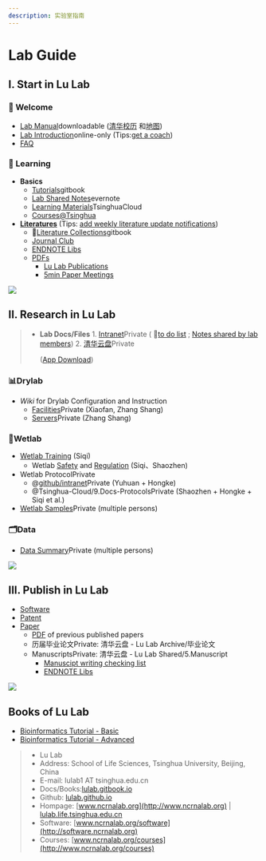 ```yaml
---
description: 实验室指南
---
```


# Lab Guide

## I. Start in Lu Lab

### 🎉 Welcome <a id="Welcome"></a>

* [Lab Manual](https://www.jianguoyun.com/p/DZVQoDQQ9sSIBhjLzuMC)downloadable \([清华校历](https://cn.bing.com/search?q=%E6%B8%85%E5%8D%8E%E5%A4%A7%E5%AD%A6+%E6%A0%A1%E5%8E%86&qs=n&form=QBLH&sp=-1&pq=%E6%B8%85%E5%8D%8E%E5%A4%A7%E5%AD%A6+%E6%A0%A1%E5%8E%86&sc=5-7&sk=&cvid=E012CF87B239486DA741BC1E40498B82) 和[地图](https://cn.bing.com/search?q=%E6%B8%85%E5%8D%8E%E5%A4%A7%E5%AD%A6+%E5%9C%B0%E5%9B%BE&go=Search&qs=ds&form=QBRE)\)
* [Lab Introduction](https://cloud.tsinghua.edu.cn/f/c73ace6a5d7547c9ba23/)online-only \(Tips:[get a coach](https://www.ted.com/talks/atul_gawande_want_to_get_great_at_something_get_a_coach)\)
* [FAQ](faq.md)

### 📖 Learning <a id="Learning"></a>

* **Basics**
  * [Tutorials](https://lulab.gitbook.io)gitbook
  * [Lab Shared Notes](https://www.yinxiang.com/everhub/personal/336255)evernote
  * [Learning Materials](https://cloud.tsinghua.edu.cn/d/21e154bba31143ada2b1/)TsinghuaCloud
  * [Courses@Tsinghua](https://www.ncrnalab.org/courses)  
* [**Literatures**](https://lulab.gitbook.io/books/literature-collections) \(Tips: [add weekly literature update notifications](https://github.com/lulab/docs/tree/6dcc3c1cbe10615b8469c30ccba4a7ede44dbd78/lab-guide/reading/README.md)\)
  * 🚩[Literature Collections](https://lulab.gitbook.io/books/literature-collections)gitbook
  * [Journal Club](https://cloud.tsinghua.edu.cn/d/132a10f5cfb64fc4bbe8/)
  * [ENDNOTE Libs](https://cloud.tsinghua.edu.cn/d/928f3f4a8c8d4ab8b8ad/?p=%2FENDNOTE&mode=list)
  * [PDFs](https://cloud.tsinghua.edu.cn/d/928f3f4a8c8d4ab8b8ad/)
    * [Lu Lab Publications](https://cloud.tsinghua.edu.cn/d/46ebd01fd0484f468152/)
    * [5min Paper Meetings](https://cloud.tsinghua.edu.cn/d/928f3f4a8c8d4ab8b8ad/?p=%2F5min%20Papers&mode=list)

![](../.gitbook/assets/learning.jpg)

## II. Research in Lu Lab

> * **Lab Docs/Files** 1. [Intranet](https://github.com/lulab/intranet)Private \( 🚩[to do list](https://github.com/lulab/intranet/blob/master/README.md#intranet-of-lu-lab) ; [Notes shared by lab members](https://github.com/lulab/intranet/projects/1?fullscreen=true)\) 2. [清华云盘](https://cloud.tsinghua.edu.cn)Private
>
>   \([App Download](https://www.seafile.com/download)\)

### 📊Drylab

* _Wiki_ for Drylab Configuration and Instruction
  * [Facilities](https://github.com/lulab/intranet/wiki/Facilities)Private \(Xiaofan, Zhang Shang\)
  * [Servers](https://github.com/lulab/intranet/wiki/Servers)Private \(Zhang Shang\)

### 🧪Wetlab

* [Wetlab Training](https://lulab.gitbook.io/books/wet-lab/wetlab_training) \(Siqi\)
  * Wetlab [Safety](https://lulab.gitbook.io/books/wet-lab/wetlab_safety) and [Regulation](https://lulab.gitbook.io/books/wet-lab/wetlab_regulation) \(Siqi、Shaozhen\)
* Wetlab ProtocolPrivate
  * @[github/intranet](https://github.com/lulab/intranet/blob/master/wetlab_protocol)Private \(Yuhuan + Hongke\)
  * @Tsinghua-Cloud/9.Docs-ProtocolsPrivate   \(Shaozhen + Hongke + Siqi et al.\)
* [Wetlab Samples](https://github.com/lulab/intranet/blob/master/wetlab_samples/README.md)Private \(multiple persons\)

### 🗂Data

* [Data Summary](https://github.com/lulab/intranet/blob/master/drylab_data/README.md)Private \(multiple persons\)

![](../.gitbook/assets/science.gif)

## III. Publish in Lu Lab

* [Software](http://www.ncrnalab.org/software)
* [Patent](https://www.ncrnalab.org/open/#%E7%9B%B8%E5%85%B3%E4%B8%93%E5%88%A9)
* [Paper](https://www.ncrnalab.org/pub)
  * [PDF](https://cloud.tsinghua.edu.cn/d/46ebd01fd0484f468152/) of previous published papers
  * 历届毕业论文Private: 清华云盘 - Lu Lab Archive/毕业论文
  * ManuscriptsPrivate: 清华云盘 - Lu Lab Shared/5.Manuscript
    * [Manuscipt writing checking list](https://github.com/lulab/docs/tree/6dcc3c1cbe10615b8469c30ccba4a7ede44dbd78/lab-guide/writing.md)
    * [ENDNOTE Libs](https://cloud.tsinghua.edu.cn/d/928f3f4a8c8d4ab8b8ad/?p=%2FENDNOTE&mode=list)

![](../.gitbook/assets/success.png)



## Books of Lu Lab

* [Bioinformatics Tutorial - Basic](https://lulab2.gitbook.io)
* [Bioinformatics Tutorial - Advanced](https://lulab1.gitbook.io)

> * Lu Lab
> * Address:   School of Life Sciences, Tsinghua University, Beijing, China
> * E-mail:    lulab1 AT tsinghua.edu.cn
> * Docs/Books:[lulab.gitbook.io](http://lulab.gitbook.io)
> * Github:    [lulab.github.io](http://lulab.github.io)
> * Hompage:   [www.ncrnalab.org](http://www.ncrnalab.org) \| [lulab.life.tsinghua.edu.cn](http://lulab.life.tsinghua.edu.cn)
> * Software:  [www.ncrnalab.org/software](http://software.ncrnalab.org)
> * Courses:  [www.ncrnalab.org/courses](http://www.ncrnalab.org/courses)
